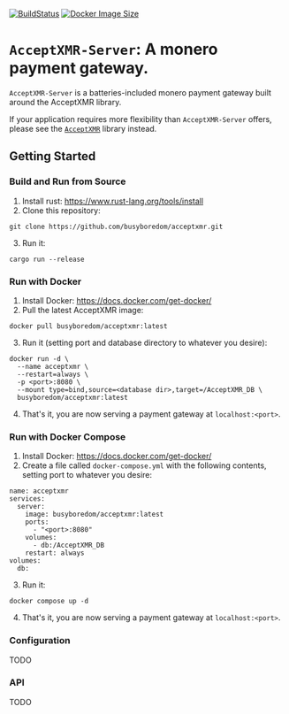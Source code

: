 [![BuildStatus](https://github.com/busyboredom/acceptxmr/workflows/CI/badge.svg)](https://img.shields.io/github/actions/workflow/status/busyboredom/acceptxmr/ci.yml?branch=main)
[![Docker Image Size](https://badgen.net/docker/size/busyboredom/acceptxmr/latest/amd64?icon=docker&label=Size)](https://hub.docker.com/r/busyboredom/acceptxmr/)

# `AcceptXMR-Server`: A monero payment gateway.
`AcceptXMR-Server` is a batteries-included monero payment gateway built around
the AcceptXMR library.

If your application requires more flexibility than `AcceptXMR-Server` offers,
please see the [`AcceptXMR`](../library/) library instead.

## Getting Started
### Build and Run from Source
1. Install rust: https://www.rust-lang.org/tools/install
2. Clone this repository:
  ```
  git clone https://github.com/busyboredom/acceptxmr.git
  ```
3. Run it:
  ```
  cargo run --release
  ```

### Run with Docker
1. Install Docker: https://docs.docker.com/get-docker/
2. Pull the latest AcceptXMR image:
  ```
  docker pull busyboredom/acceptxmr:latest
  ```
3. Run it (setting port and database directory to whatever you desire): 
  ```
  docker run -d \
    --name acceptxmr \
    --restart=always \
    -p <port>:8080 \
    --mount type=bind,source=<database dir>,target=/AcceptXMR_DB \
    busyboredom/acceptxmr:latest
  ```
4. That's it, you are now serving a payment gateway at `localhost:<port>`.

### Run with Docker Compose
1. Install Docker: https://docs.docker.com/get-docker/
2. Create a file called `docker-compose.yml` with the following contents,
   setting port to whatever you desire:
  ```
  name: acceptxmr
  services:
    server:
      image: busyboredom/acceptxmr:latest
      ports:
        - "<port>:8080"
      volumes:
        - db:/AcceptXMR_DB
      restart: always
  volumes:
    db:
  ```
3. Run it:
  ```
  docker compose up -d
  ```
4. That's it, you are now serving a payment gateway at `localhost:<port>`.

### Configuration
TODO

### API
TODO
